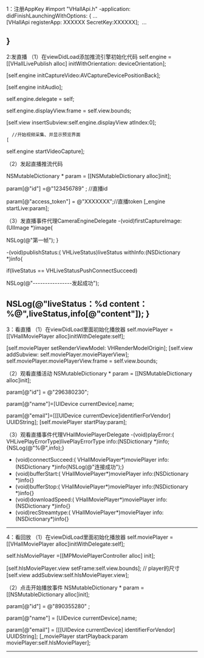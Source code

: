 1：注册AppKey
#import "VHallApi.h"
-application: didFinishLaunchingWithOptions: {
… 			
[VHallApi registerApp: XXXXXX SecretKey:XXXXXX]; 
…
}
--------------------------------------------------------------------------
2:发直播
（1）在viewDidLoad添加推流引擎初始化代码
  self.engine = [[VHallLivePublish alloc] initWithOrientation: deviceOrientation]; 
   [self.engine initCaptureVideo:AVCaptureDevicePositionBack];    
   [self.engine initAudio];   
   self.engine.delegate = self;    
   self.engine.displayView.frame = self.view.bounds;    
   [self.view insertSubview:self.engine.displayView atIndex:0]; 
      //开始视频采集、并显示预览界面    [
  self.engine startVideoCapture];
  
  
  
  （2）发起直播推流代码
  
   NSMutableDictionary * param = [[NSMutableDictionary alloc]init];    
   param[@"id"] =@"123456789" ;  //直播id	    
   param[@"access_token"] = @"XXXXXXX";//直播token
   [_engine startLive:param];
   
   
   （3）发直播事件代理CameraEngineDelegate
   -(void)firstCaptureImage:(UIImage *)image{ 
   NSLog(@"第一帧");
   }
   
   -(void)publishStatus:( VHLiveStatus)liveStatus withInfo:(NSDictionary *)info{    
   if(liveStatus == VHLiveStatusPushConnectSucceed)        
   NSLog(@"----------------发起成功");    	
   NSLog(@"liveStatus：%d content：%@",liveStatus,info[@"content"]);}
-----------------------------------------------------------------------
3：看直播
（1）在viewDidLoad里面初始化播放器
 self.moviePlayer = [[VHallMoviePlayer alloc]initWithDelegate:self];    
 [self.moviePlayer  setRenderViewModel: VHRenderModelOrigin];
 [self.view addSubview: self.moviePlayer.moviePlayerView];
 self.moviePlayer.moviePlayerView.frame = self.view.bounds;
 
 （2）观看直播活动
  NSMutableDictionary * param = [[NSMutableDictionary alloc]init];    
  param[@"id"] = @"296380230";    
  param[@"name"]=[UIDevice currentDevice].name;    
  param[@"email"]=[[[UIDevice currentDevice]identifierForVendor] UUIDString];
  [self.moviePlayer startPlay:param];
  
  
  （3）观看直播事件代理VHallMoviePlayerDelegate
  -(void)playError:( VHLivePlayErrorType)livePlayErrorType info:(NSDictionary *)info;{NSLog(@"%@",info);}
  - (void)connectSucceed:( VHallMoviePlayer*)moviePlayer info:(NSDictionary *)info{NSLog(@"连接成功");}
  - (void)bufferStart:( VHallMoviePlayer*)moviePlayer info:(NSDictionary *)info{}
  - (void)bufferStop:( VHallMoviePlayer*)moviePlayer info:(NSDictionary *)info{}
  - (void)downloadSpeed:( VHallMoviePlayer*)moviePlayer info:(NSDictionary *)info{}
  - (void)recStreamtype:( VHallMoviePlayer*)moviePlayer info:(NSDictionary*)info{}
  ---------------------------------------------------------------------------
 4：看回放
 （1）在viewDidLoad里面初始化播放器
self.moviePlayer = [[VHallMoviePlayer alloc]initWithDelegate:self];    
self.hlsMoviePlayer =[[MPMoviePlayerController alloc] init];    
[self.hlsMoviePlayer.view setFrame:self.view.bounds];  // player的尺寸
[self.view addSubview:self.hlsMoviePlayer.view];   


（2）点击开始播放事件
NSMutableDictionary * param = [[NSMutableDictionary alloc]init];    
param[@"id"] = @"890355280" ;    
param[@"name"] = [UIDevice currentDevice].name;    
param[@"email"] = [[[UIDevice currentDevice] identifierForVendor] UUIDString];
[_moviePlayer startPlayback:param moviePlayer:self.hlsMoviePlayer]; 


-----------------------------------------------------------------------

 












